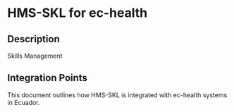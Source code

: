 # HMS-SKL for ec-health

## Description

Skills Management

## Integration Points

This document outlines how HMS-SKL is integrated with ec-health systems in Ecuador.
